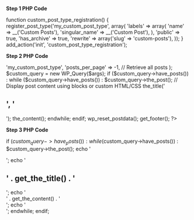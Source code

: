 **Step 1 PHP Code**

function custom_post_type_registration() {
    register_post_type('my_custom_post_type', array(
        'labels' => array(
            'name' => __('Custom Posts'),
            'singular_name' => __('Custom Post'),
        ),
        'public' => true,
        'has_archive' => true,
        'rewrite' => array('slug' => 'custom-posts'),
    ));
}
add_action('init', 'custom_post_type_registration');

**Step 2 PHP Code**

<?php
/**
 * Template Name: Custom Post Type Archive
 */

get_header();

// Your custom query to retrieve posts of your custom post type
$args = array(
    'post_type' => 'my_custom_post_type',
    'posts_per_page' => -1, // Retrieve all posts
);

$custom_query = new WP_Query($args);

if ($custom_query->have_posts()) :
    while ($custom_query->have_posts()) : $custom_query->the_post();
        // Display post content using blocks or custom HTML/CSS
        the_title('<h2>', '</h2>');
        the_content();
    endwhile;
endif;

wp_reset_postdata();

get_footer();
?>

**Step 3 PHP Code**

if ($custom_query->have_posts()) :
    while ($custom_query->have_posts()) : $custom_query->the_post();
        echo '<div class="custom-post">';
        echo '<h2>' . get_the_title() . '</h2>';
        echo '<div class="post-content">' . get_the_content() . '</div>';
        echo '</div>';
    endwhile;
endif;


